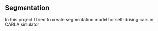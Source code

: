 ## Segmentation
In this project I tried to create segmentation model for self-driving cars in CARLA simulator
